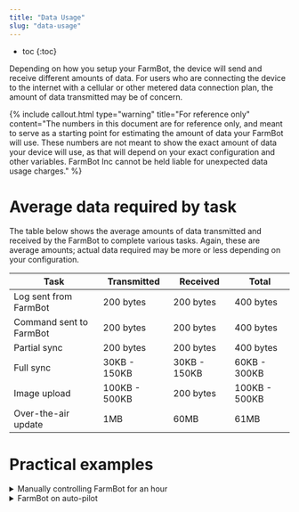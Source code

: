 ```yaml
---
title: "Data Usage"
slug: "data-usage"
---
```


* toc
{:toc}

Depending on how you setup your FarmBot, the device will send and receive different amounts of data. For users who are connecting the device to the internet with a cellular or other metered data connection plan, the amount of data transmitted may be of concern.

{%
include callout.html
type="warning"
title="For reference only"
content="The numbers in this document are for reference only, and meant to serve as a starting point for estimating the amount of data your FarmBot will use. These numbers are not meant to show the exact amount of data your device will use, as that will depend on your exact configuration and other variables. FarmBot Inc cannot be held liable for unexpected data usage charges."
%}

# Average data required by task
The table below shows the average amounts of data transmitted and received by the FarmBot to complete various tasks. Again, these are average amounts; actual data required may be more or less depending on your configuration.

|Task                          |Transmitted                   |Received                      |Total                         |
|------------------------------|------------------------------|------------------------------|------------------------------|
|Log sent from FarmBot         |200 bytes                     |200 bytes                     |400 bytes
|Command sent to FarmBot       |200 bytes                     |200 bytes                     |400 bytes
|Partial sync                  |200 bytes                     |200 bytes                     |400 bytes
|Full sync                     |30KB - 150KB                  |30KB - 150KB                  |60KB - 300KB
|Image upload                  |100KB - 500KB                 |200 bytes                     |100KB - 500KB
|Over-the-air update           |1MB                           |60MB                          |61MB

# Practical examples

<details><summary>Manually controlling FarmBot for an hour</summary>

Let's say you are demonstrating FarmBot to a group of people for one hour. In this time period, you send the FarmBot 300 manual control commands (movements, toggling peripherals, reading sensors, testing sequences, etc), perform 10 full syncs, and upload 30 photos. This would result in approximately 120KB in manual control commands, 0.6MB - 30MB for the syncing, and 3MB - 15MB for the photos. Thus, you may expect the FarmBot to use between 4MB and 45MB of total data for the hour long demo.

</details>

<details><summary>FarmBot on auto-pilot</summary>

Let's say you have configured your FarmBot to run 20 farm events each day, take 50 photos a day, you've enabled auto-sync, and turned on automatic updates. We'll estimate that the average farm event executes 100 sequence steps and generates 500 logs; the average image size will be 200KB; the bot will perform a 100KB full auto-sync every 30 minutes; and the OS will be updated once per week. Thus, over one month you might expect FarmBot to require 120MB for logs, 150MB for syncing, 300MB for photos, and 250MB for updates (820MB total).

</details>
